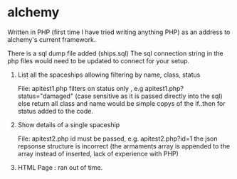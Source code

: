 # alchemy

Written in PHP (first time I have tried writing anything PHP) as an address to alchemy's current framework.

There is a sql dump file added (ships.sql)
The sql connection string in the php files would need to be updated to connect for your setup.

1) List all the spaceships allowing filtering by name, class, status

     File: apitest1.php 
           filters on status only , e.g apitest1.php?status="damaged" (case sensitive as it is passed directly into the sql) else return all
           class and name would be simple copys of the if..then for status added to the code.
           
           
2) Show details of a single spaceship
     
     File: apitest2.php
           id must be passed, e.g. apitest2.php?id=1
           the json repsonse structure is incorrect (the armaments array is appended to the array instead of inserted, lack of experience with PHP)
           
           
3) HTML Page : ran out of time.
